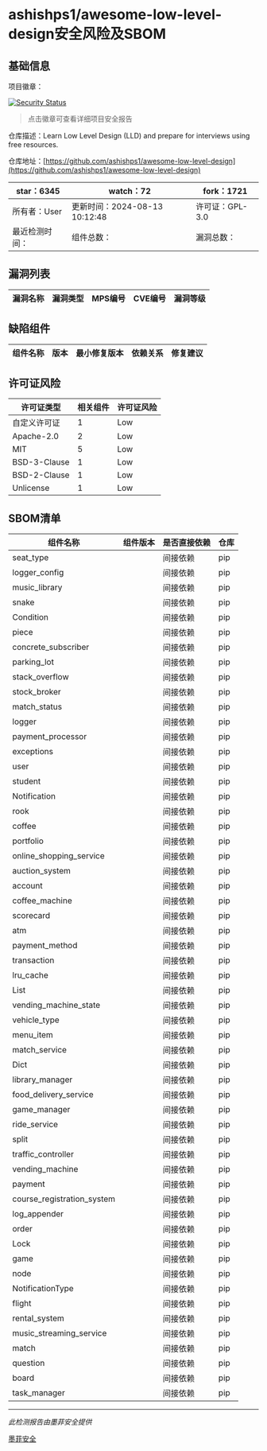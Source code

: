 # ashishps1/awesome-low-level-design安全风险及SBOM

## 基础信息

项目徽章：

[![Security Status](https://www.murphysec.com/platform3/v31/badge/1829220301904232448.svg)](https://www.murphysec.com/console/report/1794790686741602304/1829220301904232448)

> 点击徽章可查看详细项目安全报告

仓库描述：Learn Low Level Design (LLD) and prepare for interviews using free resources.

仓库地址：[https://github.com/ashishps1/awesome-low-level-design](https://github.com/ashishps1/awesome-low-level-design)

| star：6345 | watch：72 | fork：1721 |
| ----------- | -------------- | ------------ |
| 所有者：User | 更新时间：2024-08-13 10:12:48 | 许可证：GPL-3.0 |
| 最近检测时间： | 组件总数： | 漏洞总数： |




## 漏洞列表

| 漏洞名称 | 漏洞类型 | MPS编号 | CVE编号 | 漏洞等级 |
| ------- | ------ | ------- | ------ | ----- |





## 缺陷组件

| 组件名称 | 版本 | 最小修复版本 | 依赖关系 | 修复建议 |
| -------- | ---- | ------------ | -------- | -------- |





## 许可证风险

| 许可证类型 | 相关组件 | 许可证风险 |
| ---------- | -------- | ---------- |
|自定义许可证|1|Low|
|Apache-2.0|2|Low|
|MIT|5|Low|
|BSD-3-Clause|1|Low|
|BSD-2-Clause|1|Low|
|Unlicense|1|Low|




## SBOM清单

| 组件名称 | 组件版本 | 是否直接依赖 | 仓库 |
| -------- | -------- | ------------ | ---- |
|seat_type||间接依赖|pip|
|logger_config||间接依赖|pip|
|music_library||间接依赖|pip|
|snake||间接依赖|pip|
|Condition||间接依赖|pip|
|piece||间接依赖|pip|
|concrete_subscriber||间接依赖|pip|
|parking_lot||间接依赖|pip|
|stack_overflow||间接依赖|pip|
|stock_broker||间接依赖|pip|
|match_status||间接依赖|pip|
|logger||间接依赖|pip|
|payment_processor||间接依赖|pip|
|exceptions||间接依赖|pip|
|user||间接依赖|pip|
|student||间接依赖|pip|
|Notification||间接依赖|pip|
|rook||间接依赖|pip|
|coffee||间接依赖|pip|
|portfolio||间接依赖|pip|
|online_shopping_service||间接依赖|pip|
|auction_system||间接依赖|pip|
|account||间接依赖|pip|
|coffee_machine||间接依赖|pip|
|scorecard||间接依赖|pip|
|atm||间接依赖|pip|
|payment_method||间接依赖|pip|
|transaction||间接依赖|pip|
|lru_cache||间接依赖|pip|
|List||间接依赖|pip|
|vending_machine_state||间接依赖|pip|
|vehicle_type||间接依赖|pip|
|menu_item||间接依赖|pip|
|match_service||间接依赖|pip|
|Dict||间接依赖|pip|
|library_manager||间接依赖|pip|
|food_delivery_service||间接依赖|pip|
|game_manager||间接依赖|pip|
|ride_service||间接依赖|pip|
|split||间接依赖|pip|
|traffic_controller||间接依赖|pip|
|vending_machine||间接依赖|pip|
|payment||间接依赖|pip|
|course_registration_system||间接依赖|pip|
|log_appender||间接依赖|pip|
|order||间接依赖|pip|
|Lock||间接依赖|pip|
|game||间接依赖|pip|
|node||间接依赖|pip|
|NotificationType||间接依赖|pip|
|flight||间接依赖|pip|
|rental_system||间接依赖|pip|
|music_streaming_service||间接依赖|pip|
|match||间接依赖|pip|
|question||间接依赖|pip|
|board||间接依赖|pip|
|task_manager||间接依赖|pip|


------

*此检测报告由墨菲安全提供*

[墨菲安全](www.murphysec.com)